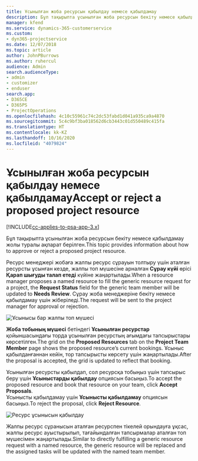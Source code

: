 ```yaml
---
title: Ұсынылған жоба ресурсын қабылдау немесе қабылдамау
description: Бұл тақырыпта ұсынылған жоба ресурсын бекіту немесе қабылдамау жолы туралы ақпарат берілген.
manager: kfend
ms.service: dynamics-365-customerservice
ms.custom:
- dyn365-projectservice
ms.date: 12/07/2018
ms.topic: article
author: JohnPBurrows
ms.author: ruhercul
audience: Admin
search.audienceType:
- admin
- customizer
- enduser
search.app:
- D365CE
- D365PS
- ProjectOperations
ms.openlocfilehash: 4c10c55961c74c2dc53fabd1d041a935ca9a4870
ms.sourcegitcommit: 5c4c9bf3ba018562d6cb3443c01d550489c415fa
ms.translationtype: HT
ms.contentlocale: kk-KZ
ms.lasthandoff: 10/16/2020
ms.locfileid: "4079824"
---
```

# <a name="accept-or-reject-a-proposed-project-resource"></a><span data-ttu-id="4f881-103">Ұсынылған жоба ресурсын қабылдау немесе қабылдамау</span><span class="sxs-lookup"><span data-stu-id="4f881-103">Accept or reject a proposed project resource</span></span>

[!INCLUDE[cc-applies-to-psa-app-3.x](../includes/cc-applies-to-psa-app-3x.md)]

<span data-ttu-id="4f881-104">Бұл тақырыпта ұсынылған жоба ресурсын бекіту немесе қабылдамау жолы туралы ақпарат берілген.</span><span class="sxs-lookup"><span data-stu-id="4f881-104">This topic provides information about how to approve or reject a proposed project resource.</span></span>

<span data-ttu-id="4f881-105">Ресурс менеджері жобаға жалпы ресурс сұрауын толтыру үшін аталған ресурсты ұсынған кезде, жалпы топ мүшесіне арналған **Сұрау күйі** өрісі **Қарап шығуды талап етеді** күйіне жаңартылады.</span><span class="sxs-lookup"><span data-stu-id="4f881-105">When a resource manager proposes a named resource to fill the generic resource request for a project, the **Request Status** field for the generic team member will be updated to **Needs Review**.</span></span> <span data-ttu-id="4f881-106">Сұрау жоба менеджеріне бекіту немесе қабылдамау үшін жіберіледі.</span><span class="sxs-lookup"><span data-stu-id="4f881-106">The request will be sent to the project manager for approval or rejection.</span></span>

![Ұсынысы бар жалпы топ мүшесі](media/RM-how-to-19.png)

<span data-ttu-id="4f881-108">**Жоба тобының мүшесі** бетіндегі **Ұсынылған ресурстар** қойыншасындағы торда ұсынылған ресурстың ағымдағы тапсырыстары көрсетілген.</span><span class="sxs-lookup"><span data-stu-id="4f881-108">The grid on the **Proposed Resources** tab on the **Project Team Member** page shows the proposed resource’s current bookings.</span></span> <span data-ttu-id="4f881-109">Ұсыныс қабылданғаннан кейін, тор тапсырысты көрсету үшін жаңартылады.</span><span class="sxs-lookup"><span data-stu-id="4f881-109">After the proposal is accepted, the grid is updated to reflect that booking.</span></span> 

<span data-ttu-id="4f881-110">Ұсынылған ресурсты қабылдап, сол ресурсқа тобыңыз үшін тапсырыс беру үшін **Ұсыныстарды қабылдау** опциясын басыңыз.</span><span class="sxs-lookup"><span data-stu-id="4f881-110">To accept the proposed resource and book that resource on your team, click **Accept Proposals**.</span></span>  
<span data-ttu-id="4f881-111">Ұсынысты қабылдамау үшін **Ұсынысты қабылдамау** опциясын басыңыз.</span><span class="sxs-lookup"><span data-stu-id="4f881-111">To reject the proposal, click **Reject Resource**.</span></span>

![Ресурс ұсынысын қабылдау](media/RM-how-to-20.png) 

<span data-ttu-id="4f881-113">Жалпы ресурс сұранысын аталған ресурспен тікелей орындауға ұқсас, жалпы ресурс ауыстырылып, тағайындалған тапсырмалар аталған топ мүшесімен жаңартылады.</span><span class="sxs-lookup"><span data-stu-id="4f881-113">Similar to directly fulfilling a generic resource request with a named resource, the generic resource will be replaced and the assigned tasks will be updated with the named team member.</span></span>
